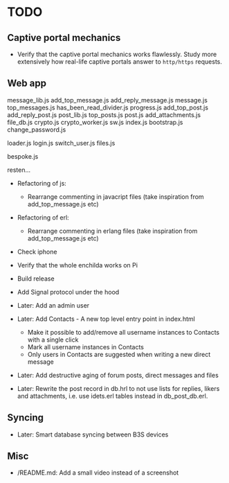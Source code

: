 # TODO

## Captive portal mechanics

* Verify that the captive portal mechanics works flawlessly. Study more
  extensively how real-life captive portals answer to `http/https` requests.

## Web app

message_lib.js
add_top_message.js
add_reply_message.js
message.js
top_messages.js
has_been_read_divider.js
progress.js
add_top_post.js
add_reply_post.js
post_lib.js
top_posts.js
post.js
add_attachments.js
file_db.js
crypto.js
crypto_worker.js
sw.js
index.js
bootstrap.js
change_password.js




loader.js
login.js
switch_user.js
files.js

bespoke.js





resten...

* Refactoring of js:
  * Rearrange commenting in javacript files (take inspiration from add_top_message.js etc)

* Refactoring of erl:
  * Rearrange commenting in erlang files (take inspiration from add_top_message.js etc)

* Check iphone

* Verify that the whole enchilda works on Pi

* Build release

* Add Signal protocol under the hood

* Later: Add an admin user
* Later: Add Contacts - A new top level entry point in index.html
  - Make it possible to add/remove all username instances to Contacts with a
    single click
  - Mark all username instances in Contacts
  - Only users in Contacts are suggested when writing a new direct message
* Later: Add destructive aging of forum posts, direct messages and files
* Later: Rewrite the post record in db.hrl to not use lists for replies, likers
  and attachments, i.e. use idets.erl tables instead in db_post_db.erl.

## Syncing

- Later: Smart database syncing between B3S devices

## Misc

- /README.md: Add a small video instead of a screenshot
